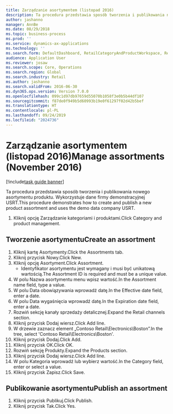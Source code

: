 ```yaml
---
title: Zarządzanie asortymentem (listopad 2016)
description: Ta procedura przedstawia sposób tworzenia i publikowania nowego asortymentu produktu. Wykorzystuje dane firmy demonstracyjnej USRT.
author: jashanno
manager: AnnBe
ms.date: 08/29/2018
ms.topic: business-process
ms.prod: ''
ms.service: dynamics-ax-applications
ms.technology: ''
ms.search.form: DefaultDashboard, RetailCategoryAndProductWorkspace, RetailCategoryAndProductAssortment, RetailAssortmentDetails, RetailOperatingUnitPicker, EcoResCategorySingleLookup
audience: Application User
ms.reviewer: josaw
ms.search.scope: Core, Operations
ms.search.region: Global
ms.search.industry: Retail
ms.author: jashanno
ms.search.validFrom: 2016-06-30
ms.dyn365.ops.version: Version 7.0.0
ms.openlocfilehash: 099c1d97db97659d55070b1058f3e0b5b44df107
ms.sourcegitcommit: f87de0f949b5d60993b19e0f61297f02d42b5bef
ms.translationtype: HT
ms.contentlocale: pl-PL
ms.lasthandoff: 09/24/2019
ms.locfileid: "2024736"
---
```

# <a name="manage-assortments-november-2016"></a><span data-ttu-id="b232a-103">Zarządzanie asortymentem (listopad 2016)</span><span class="sxs-lookup"><span data-stu-id="b232a-103">Manage assortments (November 2016)</span></span>

[!include[task guide banner](../includes/task-guide-banner.md)]

<span data-ttu-id="b232a-104">Ta procedura przedstawia sposób tworzenia i publikowania nowego asortymentu produktu. Wykorzystuje dane firmy demonstracyjnej USRT.</span><span class="sxs-lookup"><span data-stu-id="b232a-104">This procedure demonstrates how to create and publish a new product assortment and uses the demo data company USRT.</span></span> 


1. <span data-ttu-id="b232a-105">Kliknij opcję Zarządzanie kategoriami i produktami.</span><span class="sxs-lookup"><span data-stu-id="b232a-105">Click Category and product management.</span></span>

## <a name="create-an-assortment"></a><span data-ttu-id="b232a-106">Tworzenie asortymentu</span><span class="sxs-lookup"><span data-stu-id="b232a-106">Create an assortment</span></span>
1. <span data-ttu-id="b232a-107">Kliknij kartę Asortymenty.</span><span class="sxs-lookup"><span data-stu-id="b232a-107">Click the Assortments tab.</span></span>
2. <span data-ttu-id="b232a-108">Kliknij przycisk Nowy.</span><span class="sxs-lookup"><span data-stu-id="b232a-108">Click New.</span></span>
3. <span data-ttu-id="b232a-109">Kliknij opcję Asortyment.</span><span class="sxs-lookup"><span data-stu-id="b232a-109">Click Assortment.</span></span>
    * <span data-ttu-id="b232a-110">Identyfikator asortymentu jest wymagany i musi być unikatową wartością.</span><span class="sxs-lookup"><span data-stu-id="b232a-110">The Assortment ID is required and must be a unique value.</span></span>  
4. <span data-ttu-id="b232a-111">W polu Nazwa asortymentu menu wpisz wartość.</span><span class="sxs-lookup"><span data-stu-id="b232a-111">In the Assortment name field, type a value.</span></span>
5. <span data-ttu-id="b232a-112">W polu Data obowiązywania wprowadź datę.</span><span class="sxs-lookup"><span data-stu-id="b232a-112">In the Effective date field, enter a date.</span></span>
6. <span data-ttu-id="b232a-113">W polu Data wygaśnięcia wprowadź datę.</span><span class="sxs-lookup"><span data-stu-id="b232a-113">In the Expiration date field, enter a date.</span></span>
7. <span data-ttu-id="b232a-114">Rozwiń sekcję kanały sprzedaży detalicznej.</span><span class="sxs-lookup"><span data-stu-id="b232a-114">Expand the Retail channels section.</span></span>
8. <span data-ttu-id="b232a-115">Kliknij przycisk Dodaj wiersz.</span><span class="sxs-lookup"><span data-stu-id="b232a-115">Click Add line.</span></span>
9. <span data-ttu-id="b232a-116">W drzewie zaznacz element „Contoso Retail\Electronics\Boston”.</span><span class="sxs-lookup"><span data-stu-id="b232a-116">In the tree, select 'Contoso Retail\Electronics\Boston'.</span></span>
10. <span data-ttu-id="b232a-117">Kliknij przycisk Dodaj.</span><span class="sxs-lookup"><span data-stu-id="b232a-117">Click Add.</span></span>
11. <span data-ttu-id="b232a-118">Kliknij przycisk OK.</span><span class="sxs-lookup"><span data-stu-id="b232a-118">Click OK.</span></span>
12. <span data-ttu-id="b232a-119">Rozwiń sekcję Produkty.</span><span class="sxs-lookup"><span data-stu-id="b232a-119">Expand the Products section.</span></span>
13. <span data-ttu-id="b232a-120">Kliknij przycisk Dodaj wiersz.</span><span class="sxs-lookup"><span data-stu-id="b232a-120">Click Add line.</span></span>
14. <span data-ttu-id="b232a-121">W polu Kategoria wprowadź lub wybierz wartość.</span><span class="sxs-lookup"><span data-stu-id="b232a-121">In the Category field, enter or select a value.</span></span>
15. <span data-ttu-id="b232a-122">Kliknij przycisk Zapisz.</span><span class="sxs-lookup"><span data-stu-id="b232a-122">Click Save.</span></span>

## <a name="publish-an-assortment"></a><span data-ttu-id="b232a-123">Publikowanie asortymentu</span><span class="sxs-lookup"><span data-stu-id="b232a-123">Publish an assortment</span></span>
1. <span data-ttu-id="b232a-124">Kliknij przycisk Publikuj.</span><span class="sxs-lookup"><span data-stu-id="b232a-124">Click Publish.</span></span>
2. <span data-ttu-id="b232a-125">Kliknij przycisk Tak.</span><span class="sxs-lookup"><span data-stu-id="b232a-125">Click Yes.</span></span>

